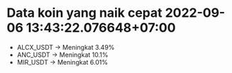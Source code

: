 # Data koin yang naik cepat 2022-09-06 13:43:22.076648+07:00

* ALCX_USDT -> Meningkat 3.49%
* ANC_USDT -> Meningkat 10.1%
* MIR_USDT -> Meningkat 6.01%

